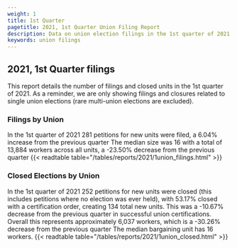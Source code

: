 ```yaml
---
weight: 1
title: 1st Quarter
pagetitle: 2021, 1st Quarter Union Filing Report
description: Data on union election filings in the 1st quarter of 2021
keywords: union filings
---
```


## 2021, 1st Quarter filings

This report details the number of filings and closed units in the 1st quarter of 2021. As a reminder, we are only showing filings and closures related to single union elections (rare multi-union elections are excluded).

### Filings by Union
In the 1st quarter of 2021 281 petitions for new units were filed, a 6.04% increase from the previous quarter The median size was 16 with a total of 13,884 workers across all units, a -23.50% decrease from the previous quarter
{{< readtable table="/tables/reports/2021/1union_filings.html" >}}

### Closed Elections by Union
In the 1st quarter of 2021 252 petitions for new units were closed (this includes petitions where no election was ever held), with 53.17% closed with a certification order, creating 134 total new units. This was a -10.67% decrease from the previous quarter in successful union certifications. Overall this represents approximately 6,037 workers, which is a -30.26% decrease from the previous quarter The median bargaining unit has 16 workers.
{{< readtable table="/tables/reports/2021/1union_closed.html" >}}

